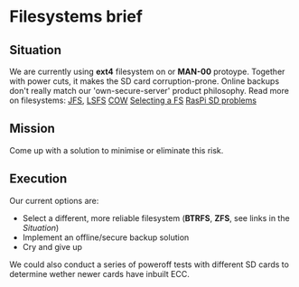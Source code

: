 # Filesystems brief
## Situation
We are currently using __ext4__ filesystem on or __MAN-00__ protoype.
Together with power cuts, it makes the SD card corruption-prone. 
Online backups don't really match our 'own-secure-server' product philosophy.
Read more on filesystems: [JFS](http://en.wikipedia.org/wiki/Journaling_file_system),
[LSFS](http://en.wikipedia.org/wiki/Log-structured_file_system)
[COW](http://en.wikipedia.org/wiki/Copy-on-write)
[Selecting a FS](http://superuser.com/questions/248078/choice-of-filesystem-for-gnu-linux-on-an-sd-card)
[RasPi SD problems](http://comments.gmane.org/gmane.comp.file-systems.btrfs/31821)

## Mission
Come up with a solution to minimise or eliminate this risk.

## Execution
Our current options are:
+ Select a different, more reliable filesystem (__BTRFS__, __ZFS__, see links in the _Situation_)
+ Implement an offline/secure backup solution
+ Cry and give up

We could also conduct a series of poweroff tests with different SD cards to determine wether newer cards have inbuilt ECC.
